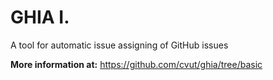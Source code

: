 # GHIA I.
A tool for automatic issue assigning of GitHub issues

**More information at:**
https://github.com/cvut/ghia/tree/basic
